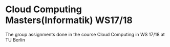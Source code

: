 # Cloud Computing Masters(Informatik) WS17/18
The group assignments done in the course Cloud Computing in WS 17/18 at TU Berlin
